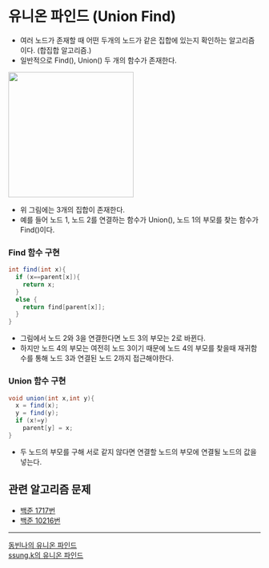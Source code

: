# 유니온 파인드 (Union Find)
- 여러 노드가 존재할 때 어떤 두개의 노드가 같은 집합에 있는지 확인하는 알고리즘이다. (합집합 알고리즘.)
- 일반적으로 Find(), Union() 두 개의 함수가 존재한다.
<img src="https://disj11.github.io/assets/images/union-find-forest.png" width="250"/>

- 위 그림에는 3개의 집합이 존재한다.
- 예를 들어 노드 1, 노드 2를 연결하는 함수가 Union(), 노드 1의 부모를 찾는 함수가 Find()이다.

### Find 함수 구현
``` Java
int find(int x){
  if (x==parent[x]){
    return x;
  }
  else {
    return find[parent[x]];
  }
}
```
- 그림에서 노드 2와 3을 연결한다면 노드 3의 부모는 2로 바뀐다.
- 하지만 노드 4의 부모는 여전히 노드 3이기 때문에 노드 4의 부모를 찾을때 재귀함수를 통해 노드 3과 연결된 노드 2까지 접근해야한다.

### Union 함수 구현
```Java
void union(int x,int y){
  x = find(x);
  y = find(y);
  if (x!=y)
    parent[y] = x;
}
```
- 두 노드의 부모를 구해 서로 같지 않다면 연결할 노드의 부모에 연결될 노드의 값을 넣는다.

## 관련 알고리즘 문제
- [백준 1717번](https://www.acmicpc.net/problem/1717)
- [백준 10216번](https://www.acmicpc.net/problem/10216)
---
[동빈나의 유니온 파인드](https://www.youtube.com/watch?v=AMByrd53PHM&t=275s)<br/>
[ssung.k의 유니온 파인드](https://ssungkang.tistory.com/entry/Algorithm-%EC%9C%A0%EB%8B%88%EC%98%A8-%ED%8C%8C%EC%9D%B8%EB%93%9CUnion-Find)
